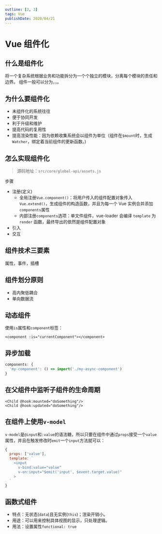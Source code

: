 ```yaml
---
outline: [2, 3]
tags: Vue
publishDate: 2020/04/21
---
```


# Vue 组件化

## 什么是组件化

将一个复杂系统根据业务和功能拆分为一个个独立的模块，分离每个模块的责任和边界。
组件一般可以分为<HighlightText text="页面组件" />，<HighlightText text="业务组件" />，<HighlightText text="功能组件" />。

## 为什么要组件化

- 未组件化的系统往往<BracketsText text="牵一发而动全身" />
- 便于协同开发
- 利于升级和维护
- 提高代码的复用性
- 提高渲染性能：因为依赖收集系统会以组件为单位（组件在`$mount`时，生成`Watcher`，绑定着当前组件的更新函数。)

## 怎么实现组件化

> 源码地址：`src/core/global-api/assets.js`

步骤

- 注册(定义)
  - 全局注册`Vue.component()`：将用户传入的组件配置对象传入`Vue.extend()`，生成组件的构造函数，并且为每一个 Vue 实例合并添加`components`属性
  - 内部注册`components`选项：单文件组件，vue-loader 会编译 `template` 为 `render` 函数，最终导出的依然是组件配置对象
- 引入
- 交互

## 组件技术三要素

属性，事件，插槽

## 组件划分原则

- 高内聚低耦合
- 单向数据流

## 动态组件

使用`is`属性和`component`标签：

```vue
<component :is="currentComponent"></component>
```

## 异步加载


```js
components: {
  'my-component': () => import('./my-async-component')
}
```

## 在父组件中监听子组件的生命周期
```vue
<Child @hook:mounted="doSomething"/>
<Child @hook:updated="doSomething"/>
```

## 在组件上使用`v-model`

`v-model`是`@input`和`:value`的语法糖，所以只要在组件中通过`props`接受一个`value`属性，并且在触发修改时`emit`一个`input`方法就可以：

```js
{
  props: ['value'],
  template: `
    <input
      v-bind:value="value"
      v-on:input="$emit('input', $event.target.value)"
    >
  `
}
```

## 函数式组件

- 特点：无状态(`data`)且无实例(`this`)；渲染开销小。
- 用途：可以用来控制具体视图的显示，只处理逻辑。
- 用法：设置属性`functional: true`
